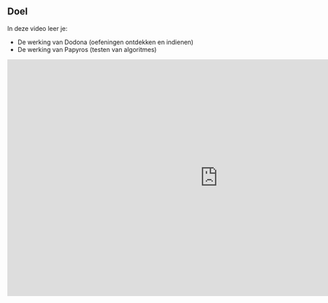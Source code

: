 ## Doel

In deze video leer je: 
* De werking van Dodona (oefeningen ontdekken en indienen)
* De werking van Papyros (testen van algoritmes)

<div class ="dodona-centered-group">
<iframe width="960" height="540" src="https://www.youtube.com/embed/slKP7kqP09g?list=PL7qul8TV_7p7v3bp1KpzJrH5Yb56Ha4Nx" title="Computationeel Denken &amp; Javascript: Stap 4  - Aan de slag met Dodona en Papyros" frameborder="0" allow="accelerometer; autoplay; clipboard-write; encrypted-media; gyroscope; picture-in-picture; web-share" allowfullscreen></iframe>
</div>
